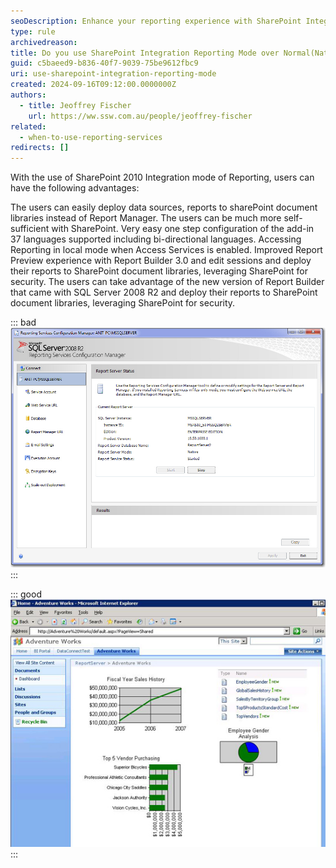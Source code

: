 ```yaml
---
seoDescription: Enhance your reporting experience with SharePoint Integration Mode for easier deployment and improved security compared to Native Reporting Mode.
type: rule
archivedreason:
title: Do you use SharePoint Integration Reporting Mode over Normal(Native) Reporting Mode?
guid: c5baeed9-b836-40f7-9039-75be9612fbc9
uri: use-sharepoint-integration-reporting-mode
created: 2024-09-16T09:12:00.0000000Z
authors:
  - title: Jeoffrey Fischer
    url: https://ww.ssw.com.au/people/jeoffrey-fischer
related:
  - when-to-use-reporting-services
redirects: []
---
```


With the use of SharePoint 2010 Integration mode of Reporting, users can have the following advantages:

<!--endintro-->

The users can easily deploy data sources, reports to sharePoint document libraries instead of Report Manager.
The users can be much more self-sufficient with SharePoint.
Very easy one step configuration of the add-in
37 languages supported including bi-directional languages.
Accessing Reporting in local mode when Access Services is enabled.
Improved Report Preview experience with Report Builder 3.0 and edit sessions and deploy their reports to SharePoint document libraries, leveraging SharePoint for security.
The users can take advantage of the new version of Report Builder that came with SQL Server 2008 R2 and deploy their reports to SharePoint document libraries, leveraging SharePoint for security.

::: bad  
![Figure: Bad example - SQL Report Manager (which requires Visual Studio and TFS if you want source control)](NativeMode.jpg)  
:::

::: good  
![Figure: Good example - SharePoint Integration (you get nice source control via SharePoint and you can use the nice Report Builder 3)](SharePointIntegratedMode.jpg)
:::
